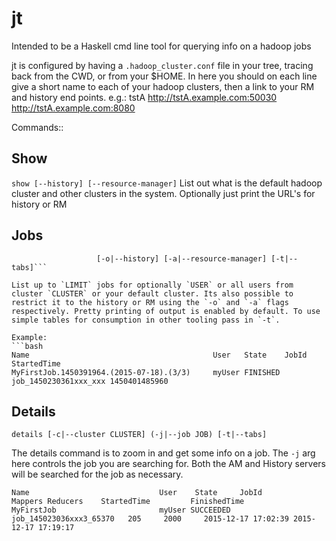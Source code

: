 # jt
Intended to be a Haskell cmd line tool for querying info on a hadoop jobs


jt is configured by having a `.hadoop_cluster.conf` file in your tree, tracing back from the CWD, or from your $HOME.
In here you should on each line give a short name to each of your hadoop clusters, then a link to your RM and history end points. e.g.:
tstA http://tstA.example.com:50030 http://tstA.example.com:8080


Commands::

## Show
```show [--history] [--resource-manager]```
List out what is the default hadoop cluster and other clusters in the system. Optionally just print the URL's for history or RM


## Jobs
```jobs [-u|--user USER] [-c|--cluster CLUSTER] [-l|--limit LIMIT]
                   [-o|--history] [-a|--resource-manager] [-t|--tabs]```

List up to `LIMIT` jobs for optionally `USER` or all users from cluster `CLUSTER` or your default cluster. Its also possible to restrict it to the history or RM using the `-o` and `-a` flags respectively. Pretty printing of output is enabled by default. To use simple tables for consumption in other tooling pass in `-t`.

Example:
```bash
Name                                         User   State    JobId                   StartedTime
MyFirstJob.1450391964.(2015-07-18).(3/3)     myUser FINISHED job_1450230361xxx_xxx 1450401485960
```

## Details
```details [-c|--cluster CLUSTER] (-j|--job JOB) [-t|--tabs]```

The details command is to zoom in and get some info on a job. The `-j` arg here controls the job you are searching for. Both the AM and History servers will be searched for the job as necessary.

```
Name                             User    State     JobId                   Mappers Reducers    StartedTime         FinishedTime
MyFirstJob                       myUser SUCCEEDED job_145023036xxx3_65370   205     2000     2015-12-17 17:02:39 2015-12-17 17:19:17
```
